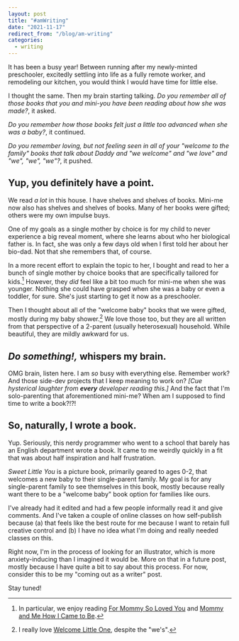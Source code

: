 ```yaml
---
layout: post
title: "#amWriting"
date: "2021-11-17"
redirect_from: "/blog/am-writing"
categories:
  - writing
---
```


It has been a busy year! Between running after my newly-minted preschooler, excitedly settling into life as a fully remote worker, and remodeling our kitchen, you would think I would have time for little else.

I thought the same. Then my brain starting talking. _Do you remember all of those books that you and mini-you have been reading about how she was made?_, it asked.

_Do you remember how those books felt just a little too advanced when she was a baby?_, it continued.

_Do you remember loving, but not feeling seen in all of your "welcome to the family" books that talk about Daddy and "we welcome" and "we love" and "we", "we", "we"?_, it pushed.

## Yup, you definitely have a point.

We read _a lot_ in this house. I have shelves and shelves of books. Mini-me now also has shelves and shelves of books. Many of her books were gifted; others were my own impulse buys.

One of my goals as a single mother by choice is for my child to never experience a big reveal moment, where she learns about who her biological father is. In fact, she was only a few days old when I first told her about her bio-dad. Not that she remembers that, of course.

In a more recent effort to explain the topic to her, I bought and read to her a bunch of single mother by choice books that are specifically tailored for kids.[^1] However, they _did_ feel like a bit too much for mini-me when she was younger. Nothing she could have grasped when she was a baby or even a toddler, for sure. She's just starting to get it now as a preschooler.

Then I thought about all of the "welcome baby" books that we were gifted, mostly during my baby shower.[^2] We love those too, but they are all written from that perspective of a 2-parent (usually heterosexual) household. While beautiful, they are mildly awkward for us.

## _Do something!,_ whispers my brain.

OMG brain, listen here. I am _so_ busy with everything else. Remember work? And those side-dev projects that I keep meaning to work on? _[Cue hysterical laughter from **every** developer reading this.]_ And the fact that I'm solo-parenting that aforementioned mini-me? When am I supposed to find time to write a book?!?!

## So, naturally, I wrote a book.

Yup. Seriously, this nerdy programmer who went to a school that barely has an English department wrote a book. It came to me weirdly quickly in a fit that was about half inspiration and half frustration.

_Sweet Little You_ is a picture book, primarily geared to ages 0-2, that welcomes a new baby to their single-parent family. My goal is for any single-parent family to see themselves in this book, mostly because really want there to be a "welcome baby" book option for families like ours.

I've already had it edited and had a few people informally read it and give comments. And I've taken a couple of online classes on how self-publish because (a) that feels like the best route for me because I want to retain full creative control and (b) I have no idea what I'm doing and really needed classes on this.

Right now, I'm in the process of looking for an illustrator, which is more anxiety-inducing than I imagined it would be. More on that in a future post, mostly because I have quite a bit to say about this process. For now, consider this to be my "coming out as a writer" post.

Stay tuned!



[^1]: In particular, we enjoy reading [For Mommy So Loved You](https://www.goodreads.com/en/book/show/38671815) and [Mommy and Me How I Came to Be](https://www.goodreads.com/book/show/53524014-mommy-and-me---how-i-came-to-be).
[^2]: I really love [Welcome Little One](https://www.goodreads.com/book/show/26457275-welcome-little-one), despite the "we's".
